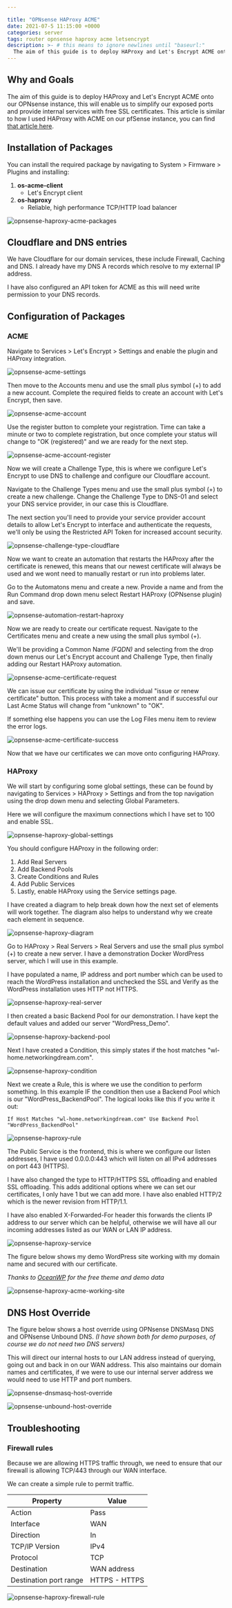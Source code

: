```yaml
---

title: "OPNsense HAProxy ACME"
date: 2021-07-5 11:15:00 +0000
categories: server
tags: router opnsense haproxy acme letsencrypt
description: >- # this means to ignore newlines until "baseurl:"
  The aim of this guide is to deploy HAProxy and Let's Encrypt ACME onto our OPNsense instance, this will enable us to simplify our exposed ports and provide internal services with free SSL certificates.
---
```


## Why and Goals

The aim of this guide is to deploy HAProxy and Let's Encrypt ACME onto our OPNsense instance, this will enable us to simplify our exposed ports and provide internal services with free SSL certificates. This article is similar to how I used HAProxy with ACME on our pfSense instance, you can find [that article here](https://networkingdream.com/server/pfsense-haproxy-acme/).

## Installation of Packages

You can install the required package by navigating to System > Firmware > Plugins and installing:

1. **os-acme-client**
   * Let's Encrypt client
1. **os-haproxy**
   * Reliable, high performance TCP/HTTP load balancer

![opnsense-haproxy-acme-packages](/assets/images/posts/opnsense-haproxy-acme-packages.png)

## Cloudflare and DNS entries

We have Cloudflare for our domain services, these include Firewall, Caching and DNS. I already have my DNS A records which resolve to my external IP address.

I have also configured an API token for ACME as this will need write permission to your DNS records.

## Configuration of Packages

### ACME

Navigate to Services > Let's Encrypt > Settings and enable the plugin and HAProxy integration.

![opnsense-acme-settings](/assets/images/posts/opnsense-acme-settings.png)

Then move to the Accounts menu and use the small plus symbol (+) to add a new account. Complete the required fields to create an account with Let's Encrypt, then save.

![opnsense-acme-account](/assets/images/posts/opnsense-acme-account.png)

Use the register button to complete your registration. Time can take a minute or two to complete registration, but once complete your status will change to "OK (registered)" and we are ready for the next step.

![opnsense-acme-account-register](/assets/images/posts/opnsense-acme-account-register.png)

Now we will create a Challenge Type, this is where we configure Let's Encrypt to use DNS to challenge and configure our Cloudflare account.

Navigate to the Challenge Types menu and use the small plus symbol (+) to create a new challenge. Change the Challenge Type to DNS-01 and select your DNS service provider, in our case this is Cloudflare.

The next section you'll need to provide your service provider account details to allow Let's Encrypt to interface and authenticate the requests, we'll only be using the Restricted API Token for increased account security.

![opnsense-challenge-type-cloudflare](/assets/images/posts/opnsense-challenge-type-cloudflare.png)

Now we want to create an automation that restarts the HAProxy after the certificate is renewed, this means that our newest certificate will always be used and we wont need to manually restart or run into problems later.

Go to the Automatons menu and create a new.  Provide a name and from the Run Command drop down menu select Restart HAProxy (OPNsense plugin) and save.

![opnsense-automation-restart-haproxy](/assets/images/posts/opnsense-automation-restart-haproxy.png)

Now we are ready to create our certificate request. Navigate to the Certificates menu and create a new using the small plus symbol (+).

We'll be providing a Common Name *(FQDN)* and selecting from the drop down menus our Let's Encrypt account and Challenge Type, then finally adding our Restart HAProxy automation.

![opnsense-acme-certificate-request](/assets/images/posts/opnsense-acme-certificate-request.png)

We can issue our certificate by using the individual "issue or renew certificate" button. This process with take a moment and if successful our Last Acme Status will change from "unknown" to "OK".

If something else happens you can use the Log Files menu item to review the error logs.

![opnsense-acme-certificate-success](/assets/images/posts/opnsense-acme-certificate-success.png)

Now that we have our certificates we can move onto configuring HAProxy.

### HAProxy

We will start by configuring some global settings, these can be found by navigating to Services > HAProxy > Settings and from the top navigation using the drop down menu and selecting Global Parameters.

Here we will configure the maximum connections which I have set to 100 and enable SSL.

![opnsense-haproxy-global-settings](/assets/images/posts/opnsense-haproxy-global-settings.png)

You should configure HAProxy in the following order:

1. Add Real Servers
2. Add Backend Pools
3. Create Conditions and Rules
4. Add Public Services
5. Lastly, enable HAProxy using the Service settings page.

I have created a diagram to help break down how the next set of elements will work together. The diagram also helps to understand why we create each element in sequence.

![opnsense-haproxy-diagram](/assets/images/posts/opnsense-haproxy-diagram.png)

Go to HAProxy > Real Servers > Real Servers and use the small plus symbol (+) to create a new server. I have a demonstration Docker WordPress server, which I will use in this example.

I have populated a name, IP address and port number which can be used to reach the WordPress installation and unchecked the SSL and Verify as the WordPress installation uses HTTP not HTTPS.

![opnsense-haproxy-real-server](/assets/images/posts/opnsense-haproxy-real-server.png)

I then created a basic Backend Pool for our demonstration. I have kept the default values and added our server "WordPress_Demo".

![opnsense-haproxy-backend-pool](/assets/images/posts/opnsense-haproxy-backend-pool.png)

Next I have created a Condition, this simply states if the host matches "wl-home.networkingdream.com".

![opnsense-haproxy-condition](/assets/images/posts/opnsense-haproxy-condition.png)

Next we create a Rule, this is where we use the condition to perform something. In this example IF the condition then use a Backend Pool which is our "WordPress_BackendPool". The logical looks like this if you write it out:

```
If Host Matches "wl-home.networkingdream.com" Use Backend Pool "WordPress_BackendPool"
```

![opnsense-haproxy-rule](/assets/images/posts/opnsense-haproxy-rule.png)

The Public Service is the frontend, this is where we configure our listen addresses, I have used 0.0.0.0:443 which will listen on all IPv4 addresses on port 443 (HTTPS).

I have also changed the type to HTTP/HTTPS SSL offloading and enabled SSL offloading. This adds additional options where we can set our certificates, I only have 1 but we can add more. I have also enabled HTTP/2 which is the newer revision from HTTP/1.1.

I have also enabled X-Forwarded-For header this forwards the clients IP address to our server which can be helpful, otherwise we will have all our incoming addresses listed as our WAN or LAN IP address.

![opnsense-haproxy-service](/assets/images/posts/opnsense-haproxy-service.png)

The figure below shows my demo WordPress site working with my domain name and secured with our certificate.

*Thanks to [OceanWP](https://oceanwp.org/) for the free theme and demo data*

![opnsense-haproxy-acme-working-site](/assets/images/posts/opnsense-haproxy-acme-working-site.png)

## DNS Host Override

The figure below shows a host override using OPNsense DNSMasq DNS and OPNsense Unbound DNS. *(I have shown both for demo purposes, of course we do not need two DNS servers)*

This will direct our internal hosts to our LAN address instead of querying, going out and back in on our WAN address. This also maintains our domain names and certificates, if we were to use our internal server address we would need to use HTTP and port numbers.

![opnsense-dnsmasq-host-override](/assets/images/posts/opnsense-dnsmasq-host-override.png)

![opnsense-unbound-host-override](/assets/images/posts/opnsense-unbound-host-override.png)

## Troubleshooting

### Firewall rules

Because we are allowing HTTPS traffic through, we need to ensure that our firewall is allowing TCP/443 through our WAN interface.

We can create a simple rule to permit traffic.

| Property               | Value         |
| ---------------------- | ------------- |
| Action                 | Pass          |
| Interface              | WAN           |
| Direction              | In            |
| TCP/IP Version         | IPv4          |
| Protocol               | TCP           |
| Destination            | WAN address   |
| Destination port range | HTTPS - HTTPS |

![opnsense-haproxy-firewall-rule](/assets/images/posts/opnsense-haproxy-firewall-rule.png)
